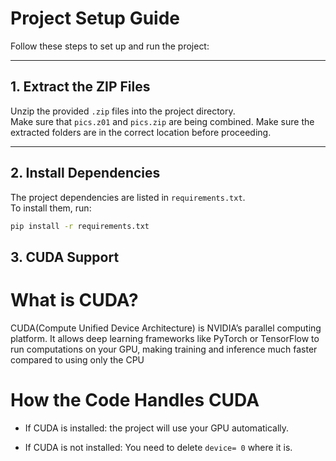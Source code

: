 # Project Setup Guide

Follow these steps to set up and run the project:

---

## 1. Extract the ZIP Files
Unzip the provided `.zip` files into the project directory.  
Make sure that `pics.z01` and `pics.zip` are being combined.
Make sure the extracted folders are in the correct location before proceeding.

---

## 2. Install Dependencies
The project dependencies are listed in `requirements.txt`.  
To install them, run:

```bash
pip install -r requirements.txt
```

## 3. CUDA Support
# What is CUDA?

CUDA(Compute Unified Device Architecture) is NVIDIA’s parallel computing platform.
It allows deep learning frameworks like PyTorch or TensorFlow to run computations on your GPU, making training and inference much faster compared to using only the CPU

# How the Code Handles CUDA
* If CUDA is installed:
the project will use your GPU automatically.



* If CUDA is not installed: 
You need to delete  `device= 0` where it is.